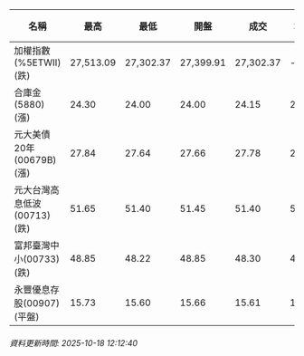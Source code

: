 | 名稱 | 最高 | 最低 | 開盤 | 成交 | 均價 | 成交金額(億) | 昨收 | 漲跌幅 | 漲跌 | 總量 | 昨量 | 振幅 |
| -------- | -------- | -------- | -------- |-------- | -------- | -------- |-------- |-------- |-------- | -------- | -------- |-------- |
|加權指數(%5ETWII) (跌)|27,513.09|27,302.37|27,399.91|27,302.37|-|5,342.07|27,647.87|1.25%|345.50|8,886,313|0|0.76%|
|合庫金(5880) (漲)|24.30|24.00|24.00|24.15|24.15|2.30|24.10|0.21%|0.05|9,514|6,653|1.24%|
|元大美債20年(00679B) (漲)|27.84|27.64|27.66|27.78|27.75|11.84|27.49|1.05%|0.29|42,675|22,074|0.73%|
|元大台灣高息低波(00713) (跌)|51.65|51.40|51.45|51.40|51.51|5.60|51.45|0.10%|0.05|10,864|10,651|0.49%|
|富邦臺灣中小(00733) (跌)|48.85|48.22|48.85|48.30|48.46|0.584|49.03|1.49%|0.73|1,205|2,001|1.28%|
|永豐優息存股(00907) (平盤)|15.73|15.60|15.66|15.61|15.66|0.144|15.61|0.00%|0.00|921|576|0.83%|
###### 資料更新時間: 2025-10-18 12:12:40